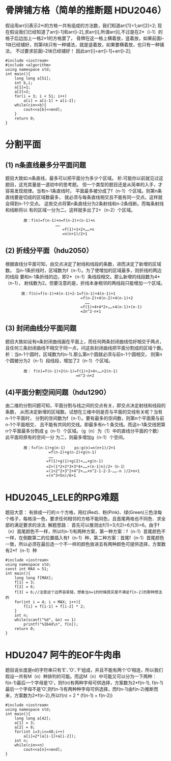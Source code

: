 # 骨牌铺方格（简单的推断题 HDU2046）
假设用arr[i]表示2\*i的方格一共有组成的方法数，我们知道arr[1]=1;arr[2]=2;
现在假设我们已经知道了arr[i-1]和arr[i-2],求arr[i],所谓arr[i],不过是在2\*（i-1）的格子后边加上一格2\*1的方格罢了，
骨牌在这一格上横着放，竖着放，如果前面i-1块已经铺好，则第i块只有一种铺法，就是竖着放，如果要横着放，也只有一种铺法，
不过要求前面i-2块已经铺好！
因此arr[i]=arr[i-1]+arr[i-2];
```
#include <iostream>
#include <algorithm>
using namespace std;
int main(){
	long long a[51];
	int b,i;
	a[1]=1;
	a[2]=2;
	for(i = 3; i < 51; i++)
		a[i] = a[i-1] + a[i-2];
	while(cin>>b){
		cout<<a[b]<<endl;
	}
    return 0;
}
```

# 分割平面
## (1) n条直线最多分平面问题
题目大致如:n条直线，最多可以把平面分为多少个区域。
析:可能你以前就见过这题目，这充其量是一道初中的思考题。
但一个类型的题目还是从简单的入手，才容易发现规律。当有n-1条直线时，
平面最多被分成了f（n-1）个区域。则第n条直线要是切成的区域数最多，
就必须与每条直线相交且不能有同一交点。这样就会得到n-1个交点。
这些交点将第n条直线分为2条射线和n-2条线断。而每条射线和线断将以
有的区域一分为二。这样就多出了2+（n-2）个区域。
```
        故：f(n)=f(n-1)+n=f(n-2)+(n-1)+n
                      ……
                         =f(1)+1+2+……+n
                         =n(n+1)/2+1
```
## (2) 折线分平面（hdu2050）
根据直线分平面可知，由交点决定了射线和线段的条数，进而决定了新增的区域数。
当n-1条折线时，区域数为f（n-1）。为了使增加的区域最多，则折线的两边的线段
要和n-1条折线的边，即2*（n-1）条线段相交。那么新增的线段数为4*（n-1），
射线数为2。但要注意的是，折线本身相邻的两线段只能增加一个区域。
```
       故：f(n)=f(n-1)+4(n-1)+2-1=f(n-1)+4(n-1)+1
                                 =f(n-2)+4(n-2)+4(n-1)+2
                                   ……
                                 =f(1)+4+4*2+……+4(n-1)+(n-1)   
                                 =2n^2-n+1
```
## (3) 封闭曲线分平面问题
题目大致如设有n条封闭曲线画在平面上，而任何两条封闭曲线恰好相交于两点，
且任何三条封闭曲线不相交于同一点，问这些封闭曲线把平面分割成的区域个数。
析：当n-1个圆时，区域数为f(n-1).那么第n个圆就必须与前n-1个圆相交，
则第n个圆被分为2（n-1）段线段，增加了2（n-1）个区域。
```
        故： f(n)=f(n-1)+2(n-1)=f(1)+2+4+……+2(n-1)
                               =n^2-n+2
```
## (4)平面分割空间问题（hdu1290）
由二维的分割问题可知，平面分割与线之间的交点有关，即交点决定射线和线段的条数，
从而决定新增的区域数。试想在三维中则是否与平面的交线有关呢？当有n-1个平面时，
分割的空间数为f（n-1）。要有最多的空间数，则第n个平面需与前n-1个平面相交，
且不能有共同的交线。即最多有n-1 条交线。而这n-1条交线把第n个平面最多分割成
g（n-1）个区域。（g（n）为（1）中的直线分平面的个数）此平面将原有的空间一分
为二，则最多增加g（n-1）个空间。
```
        故：f=f(n-1)+g(n-1)    ps:g(n)=n(n+1)/2+1
                   =f(n-2)+g(n-2)+g(n-1)
                   ……
                  =f(1)+g(1)+g(2)+……+g(n-1)
                  =2+(1*2+2*3+3*4+……+(n-1)n)/2+（n-1）
                  =(1+2^2+3^2+4^2+……+n^2-1-2-3-……-n )/2+n+1
                  =(n^3+5n)/6+1
```

# HDU2045_LELE的RPG难题

题目大意： 有排成一行的ｎ个方格，用红(Red)、粉(Pink)、绿(Green)三色涂每个格子，每格涂一色，要求任何相邻的方格不能同色，且首尾两格也不同色．求全部的满足要求的涂法.
解题思路： 首先可以推测出f(1)=3;f(2)=6;f(3)=6。由于f（n）首尾颜色不一样，所以f(n-1)有两种方案，第一种方案：f（n-1）首尾颜色不一样，在倒数第二的位置插入有f（n-1）种，第二种方案：首尾f（n-1）首尾颜色一致，所以必须在最后选一个不一样的颜色放进去有两种颜色可提供选择，方案数有2\*f（n-1）种
```
#include <iostream>
using namespace std;
const int MAX = 51;
int main(){
	long long f[MAX];
	f[1] = 3;
	f[2] = 6;
	f[3] = 6;//注意这个边界容易错，想象当n=1的时候其实是不满足f[n-2]的那种想法的
	for(int i = 4; i < MAX; i++){
		f[i] = f[i-1] + f[i-2] * 2;
	}
	int n;
	while(scanf("%d", &n) == 1)
		printf("%I64d\n", f[n]);
	return 0;
}
```
# HDU2047 阿牛的EOF牛肉串
题目说长度是n的字符串只有’E’、’O’、’F’组成，并且不能有两个’O’相连，所以我们假设一共有M（n）种排列的可能。而这M（n）中可能又可以分为一下两种： f(n-1)最后一个字母是’O’，则f(n)有两种字母可供选择，方案数为2\*f(n-1), f(n-1)最后一个字母不是’O’,则f(n-1)有两种种字母可供选择，而f(n-1)由f(n-2)推断而来，方案数为2\*f(n-2),所以f(n) = 2 \* (f(n-1) + f(n-2))
```
#include <iostream>
using namespace std;
int main(){
    long long a[42];
    a[1] = 3;
    a[2] = 8;
    for(int i=3;i<=40;i++)
        a[i]=2*(a[i-1]+a[i-2]);
    int n;
    while(cin>>n)
        cout<<a[n]<<endl;
}
```
